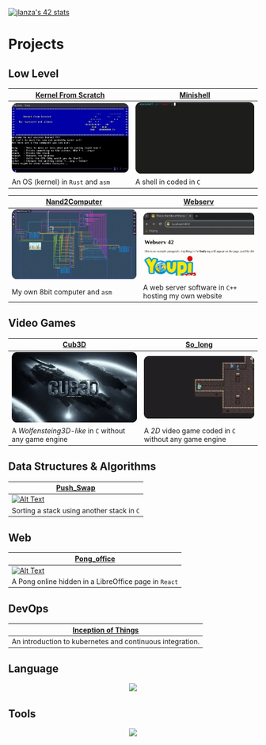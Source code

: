 
[![jlanza's 42 stats](https://badge.mediaplus.ma/darkblue/jlanza?1337Badge=off&UM6P=off)](https://github.com/lanzaj)

# Projects
## Low Level

| [Kernel From Scratch](https://github.com/lanzaj/kfs) | [Minishell](https://github.com/lanzaj/minishell) |
|---|---|
|<a href="https://github.com/lanzaj/kfs"><img src="./kfs.webp" alt="Alt Text" style="width:400px;"></a>|<a href="https://github.com/lanzaj/minishell"><img src="./minishell.webp" alt="Alt Text" style="width:400px;"></a>|
| An OS (kernel) in `Rust` and `asm`| A shell in coded in `C` |

|[Nand2Computer](https://github.com/lanzaj/Nand2Computer)|[Webserv](https://github.com/lanzaj/webserv)|
|---|---|
|<a href="https://github.com/lanzaj/Nand2Computer"><img src="./Nand2Computer.webp" alt="Alt Text" style="width:400px;"></a>|<a href="https://github.com/lanzaj/webserv"><img src="./webserv.webp" alt="Alt Text" style="width:400px;"></a>|
| My own 8bit computer and `asm`| A web server software in `C++` hosting my own website |

## Video Games

|[Cub3D](https://github.com/lanzaj/cub3d) | [So_long](https://github.com/lanzaj/so_long) |
|---|---|
|<a href="https://github.com/lanzaj/cub3d"><img src="./cub3d.webp" alt="Alt Text" style="width:400px;"></a>|<a href="https://github.com/lanzaj/so_long"><img src="./so_long.webp" alt="Alt Text" style="width:400px;"></a>|
|A *Wolfensteing3D-like* in `C` without any game engine | A *2D* video game coded in `C` without any game engine|

## Data Structures & Algorithms

|[Push_Swap](https://github.com/lanzaj/push_swap)|
|---|
|<a href="https://github.com/lanzaj/push_swap"><img src="./push_swap.webp" alt="Alt Text" style="width:400px;"></a>|
|Sorting a stack using another stack in `C`|

<!---[Leetcode](https://leetcode.com/u/jlanza/)|-->
<!---![LeetCode Stats](https://leetcard.jacoblin.cool/jlanza?theme=nord&font=Laila)|-->
<!---My leetcode [profile](https://leetcode.com/u/jlanza/) and [github](https://github.com/lanzaj/leetcode)|-->

## Web

|[Pong_office](https://github.com/rertzer/ft_transcendence)|
|---|
|<a href="https://github.com/rertzer/ft_transcendence"><img src="./pongoffice.webp" alt="Alt Text" style="width:400px;"></a>|
|A Pong online hidden in a LibreOffice page in `React`|

## DevOps

|[Inception of Things](https://github.com/lanzaj/Inception-of-Things)|
|---|
|An introduction to kubernetes and continuous integration.|

## Language
<p align="center">
    <a href="https://skillicons.dev">
    <img src="https://skillicons.dev/icons?i=rust,dart,c,cpp,cs,python,js,ts,html,css,ocaml&perline=50" />
    </a>
</p>

## Tools
<p align="center">
    <a href="https://skillicons.dev">
    <img src="https://skillicons.dev/icons?i=linux,bash,git,gitlab,vim,vscode,docker,kubernetes,ansible,aws,react,postgresSQL,flutter,blender&perline=50" />
    </a>
</p>
